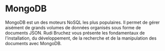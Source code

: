 # MongoDB

MongoDB est un des moteurs NoSQL les plus populaires. Il permet de gérer aisément de grands volumes de données organisés sous forme de documents JSON. Rudi Bruchez vous présente les fondamentaux de l'installation, du développement, de la recherche et de la manipulation des documents avec MongoDB.